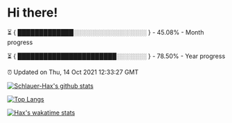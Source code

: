 # Hi there!

⏳ { █████████████░░░░░░░░░░░░░░░░░ } - 45.08% - Month progress

⏳ { ███████████████████████░░░░░░░ } - 78.50% - Year progress

⏰ Updated on Thu, 14 Oct 2021 12:33:27 GMT


[![Schlauer-Hax's github stats](https://github-readme-stats.vercel.app/api?username=Schlauer-Hax&show_icons=true&theme=dark&count_private=true)](https://github.com/Schlauer-Hax)


[![Top Langs](https://github-readme-stats.vercel.app/api/top-langs/?username=Schlauer-Hax&layout=compact&theme=dark)](https://github.com/Schlauer-Hax?tab=repositories)


[![Hax's wakatime stats](https://github-readme-stats.vercel.app/api/wakatime?username=Hax&theme=dark)](https://wakatime.com/@Hax)

